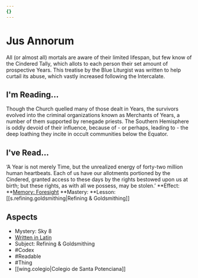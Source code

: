 ```yaml
---
{}
---
```

# Jus Annorum
All (or almost all) mortals are aware of their limited lifespan, but few know of the Cindered Tally, which allots to each person their set amount of prospective Years. This treatise by the Blue Liturgist was written to help curtail its abuse, which vastly increased following the Intercalate.
## I'm Reading...
Though the Church quelled many of those dealt in Years, the survivors evolved into the criminal organizations known as Merchants of Years, a number of them supported by renegade priests. The Southern Hemisphere is oddly devoid of their influence, because of - or perhaps, leading to - the deep loathing they incite in occult communities below the Equator.
## I've Read...
‘A Year is not merely Time, but the unrealized energy of forty-two million human heartbeats. Each of us have our allotments portioned by the Cindered, granted access to these days by the rights bestowed upon us at birth; but these rights, as with all we possess, may be stolen.’
**Effect: **[Memory: Foresight](https://uadaf.theevilroot.xyz/rowenarium/element/mem.foresight)
**Mastery: **Lesson: [[s.refining.goldsmithing|Refining & Goldsmithing]]
## Aspects
- Mystery: Sky 8
- [Written in Latin](https://uadaf.theevilroot.xyz/rowenarium/element/w.latin)
- Subject: Refining & Goldsmithing
- #Codex
- #Readable
- #Thing
- [[wing.colegio|Colegio de Santa Potenciana]]